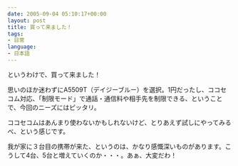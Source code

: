 ```yaml
---
date: 2005-09-04 05:10:17+00:00
layout: post
title: 買って来ました！
tags:
- 日常
language:
- 日本語
---
```


というわけで、買って来ました！

思いのほか迷わずにA5509T（デイジーブルー）を選択。1円だったし、ココセコム対応、「制限モード」で通話・通信料や相手先を制限できる、ということで、今回のニーズにはピッタリ。

ココセコムはあんまり使わないかもしれないけど、とりあえず試しにやってみるべ、という感じです。

我が家に３台目の携帯が来た、というのは、かなり感慨深いものがあります。こうして4台、5台と増えていくのか・・・。あぁ、大変だわ！
